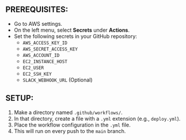 ## PREREQUISITES:
- Go to AWS settings.
- On the left menu, select **Secrets** under **Actions**.
- Set the following secrets in your GitHub repository:
  - `AWS_ACCESS_KEY_ID`
  - `AWS_SECRET_ACCESS_KEY`
  - `AWS_ACCOUNT_ID`
  - `EC2_INSTANCE_HOST`
  - `EC2_USER`
  - `EC2_SSH_KEY`
  - `SLACK_WEBHOOK_URL` (Optional)

## SETUP:
1. Make a directory named `.github/workflows/`.
2. In that directory, create a file with a `.yml` extension (e.g., `deploy.yml`).
3. Place the workflow configuration in the `.yml` file.
4. This will run on every push to the `main` branch.
